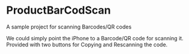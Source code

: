 # ProductBarCodScan
A sample project for scanning Barcodes/QR codes

We could simply point the iPhone to a Barcode/QR code for scanning it. Provided with two buttons for Copying and Rescanning the code.
